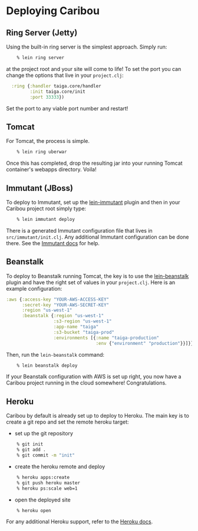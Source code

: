 # Deploying Caribou

## Ring Server (Jetty)

Using the built-in ring server is the simplest approach.  Simply run:

```bash
    % lein ring server
```

at the project root and your site will come to life!  To set the port you can
change the options that live in your `project.clj`:

```clj
  :ring {:handler taiga.core/handler
         :init taiga.core/init
         :port 33333})
```

Set the port to any viable port number and restart!

## Tomcat

For Tomcat, the process is simple.

```bash
    % lein ring uberwar
```

Once this has completed, drop the resulting jar into your running Tomcat
container's webapps directory.  Voila!

## Immutant (JBoss)

To deploy to Immutant, set up the
[lein-immutant](http://github.com/immutant/lein-immutant) plugin and then in
your Caribou project root simply type:

```bash
    % lein immutant deploy
```

There is a generated Immutant configuration file that lives in
`src/immutant/init.clj`.  Any additional Immutant configuration can be done
there.  See the [Immutant docs](http://immutant.org/) for help.

## Beanstalk

To deploy to Beanstalk running Tomcat, the key is to use the
[lein-beanstalk](http://github.com/weavejester/lein-beanstalk) plugin and have
the right set of values in your `project.clj`.  Here is an example configuration:

```clj
:aws {:access-key "YOUR-AWS-ACCESS-KEY"
      :secret-key "YOUR-AWS-SECRET-KEY"
      :region "us-west-1"
      :beanstalk {:region "us-west-1"
                  :s3-region "us-west-1"
                  :app-name "taiga"
                  :s3-bucket "taiga-prod"
                  :environments [{:name "taiga-production"
                                  :env {"environment" "production"}}]}}
```

Then, run the `lein-beanstalk` command:

```bash
    % lein beanstalk deploy
```

If your Beanstalk configuration with AWS is set up right, you now have a Caribou
project running in the cloud somewhere!  Congratulations.

## Heroku

Caribou by default is already set up to deploy to Heroku.  The main key is to
create a git repo and set the remote heroku target:

* set up the git repository

```bash
    % git init
    % git add .
    % git commit -m "init"
```

* create the heroku remote and deploy

```bash
    % heroku apps:create
    % git push heroku master
    % heroku ps:scale web=1
```

* open the deployed site

```bash
    % heroku open
```

For any additional Heroku support, refer to the [Heroku docs](http://devcenter.heroku.com/articles/clojure).


